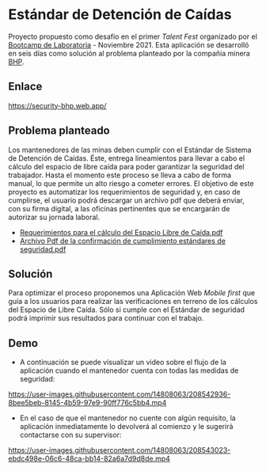 # Estándar de Detención de Caídas

Proyecto propuesto como desafío en el primer _Talent Fest_ organizado por el [Bootcamp de Laboratoria](https://www.laboratoria.la/) - Noviembre 2021. Esta aplicación se desarrolló  en seis días como solución al problema planteado por la compañía minera [BHP](https://es.wikipedia.org/wiki/BHP).

## Enlace
https://security-bhp.web.app/

## Problema planteado

Los mantenedores de las minas deben cumplir con el Estándar de Sistema de Detención de Caídas. Éste, entrega lineamientos para llevar a cabo el cálculo del espacio de libre caída para poder garantizar la seguridad del trabajador. Hasta el momento este proceso se lleva a cabo de forma manual, lo que permite un alto riesgo a cometer errores. El objetivo de este proyecto es automatizar los requerimientos de seguridad y, en caso de cumplirse, el usuario podrá descargar un archivo pdf que deberá enviar, con su firma digital, a las oficinas pertinentes que se encargarán de autorizar su jornada laboral.

- [Requerimientos para el cálculo del Espacio Libre de Caída.pdf](https://github.com/Hilicarolina/DESAFIO_BHP/files/10263397/Requerimientos.para.el.calculo.del.Espacio.Libre.de.Caida.pdf)
- [Archivo Pdf de la confirmación de cumplimiento estándares de seguridad.pdf](https://github.com/Hilicarolina/DESAFIO_BHP/files/10263458/Archivo.Pdf.de.la.confirmacion.de.cumplimiento.estandares.de.seguridad.pdf)

## Solución

Para optimizar el proceso proponemos una Aplicación Web _Mobile first_ que guía a los usuarios para realizar las verificaciones en terreno de los cálculos del Espacio de Libre Caída. Sólo si cumple con el Estándar de seguridad podrá imprimir sus resultados para continuar con el trabajo.

## Demo

- A continuación se puede visualizar un video sobre el flujo de la aplicación cuando el mantenedor cuenta con todas las medidas de seguridad:

https://user-images.githubusercontent.com/14808063/208542936-8bee5beb-8145-4b59-97e9-90ff776c5bb4.mp4

- En el caso de que el mantenedor no cuente con algún requisito, la aplicación inmediatamente lo devolverá al comienzo y le sugerirá contactarse con su supervisor:

https://user-images.githubusercontent.com/14808063/208543023-ebdc498e-06c6-48ca-bb14-82a6a7d9d8de.mp4


